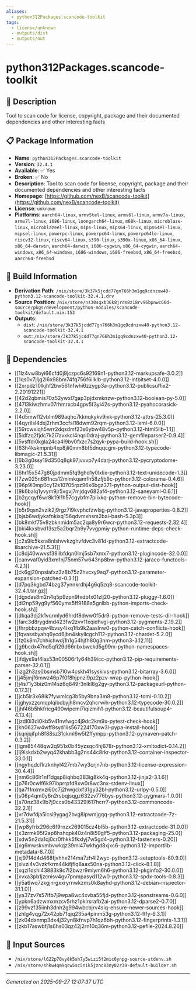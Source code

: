 ```yaml
---
aliases:
  - python312Packages.scancode-toolkit
tags:
  - license/unknown
  - outputs/dist
  - outputs/out
---
```


# python312Packages.scancode-toolkit

## 📝 Description

Tool to scan code for license, copyright, package and their documented dependencies and other interesting facts

## 📋 Package Information

- **Name**: `python312Packages.scancode-toolkit`
- **Version**: `32.4.1`
- **Available**: ✅ Yes
- **Broken**: ✅ No
- **Description**: Tool to scan code for license, copyright, package and their documented dependencies and other interesting facts
- **Homepage**: [https://github.com/nexB/scancode-toolkit](https://github.com/nexB/scancode-toolkit)
- **License**: `unknown`
- **Platforms**: `aarch64-linux`, `armv5tel-linux`, `armv6l-linux`, `armv7a-linux`, `armv7l-linux`, `i686-linux`, `loongarch64-linux`, `m68k-linux`, `microblaze-linux`, `microblazeel-linux`, `mips-linux`, `mips64-linux`, `mips64el-linux`, `mipsel-linux`, `powerpc-linux`, `powerpc64-linux`, `powerpc64le-linux`, `riscv32-linux`, `riscv64-linux`, `s390-linux`, `s390x-linux`, `x86_64-linux`, `x86_64-darwin`, `aarch64-darwin`, `i686-cygwin`, `x86_64-cygwin`, `aarch64-windows`, `x86_64-windows`, `i686-windows`, `i686-freebsd`, `x86_64-freebsd`, `aarch64-freebsd`

## 🔧 Build Information

- **Derivation Path**: `/nix/store/3k37k5jcdd77gn766h3m1gq9cdnzxw40-python3.12-scancode-toolkit-32.4.1.drv`
- **Source Position**: `/nix/store/ns30sqxb36k8jrds8z18rv96bpnwc60d-source/pkgs/development/python-modules/scancode-toolkit/default.nix:153`
- **Outputs**:
  - `dist`:  `/nix/store/3k37k5jcdd77gn766h3m1gq9cdnzxw40-python3.12-scancode-toolkit-32.4.1`
  - `out`:  `/nix/store/3k37k5jcdd77gn766h3m1gq9cdnzxw40-python3.12-scancode-toolkit-32.4.1`

## 🔗 Dependencies

- [[1lz4vw8byi66cfd0j9jczpc6s92169n1-python3.12-markupsafe-3.0.2]]
- [[1qs0v7jljg2l6x98bm74fq756f6ilklb-python3.12-intbitset-4.0.0]]
- [[2xrpdz10lkjhf2bw561nfwhi6zzygp3a-python3.12-publicsuffix2-2.20191221]]
- [[42d2qbmis70z52ywxl7gap3pjdxmknzw-python3.12-boolean-py-5.0]]
- [[47l3kiwzhmv07rhmrxcb4gpv5f3yi42s-python3.12-pyahocorasick-2.2.0]]
- [[4d5mwl12vblm989aqhc7kknqkykv9ixk-python3.12-attrs-25.3.0]]
- [[4qyrilsl4dxj2rhm3ccfsl18dwm92rqm-python3.12-lxml-6.0.0]]
- [[59rcwxlqh5wrr2dqsdmf23s6ybw48v5p-python3.12-html5lib-1.1]]
- [[5idfzq2fjdc7k2i7avxkcl4nqri0draj-python3.12-gemfileparser2-0.9.4]]
- [[5vsffdi0kgla24ca4l9bv0fxzc7s2qyk-pypa-build-hook.sh]]
- [[63h4kskmpnb4xp8jli0mm8bf5dnqqcgm-python3.12-typecode-libmagic-21.5.31]]
- [[6b3g0ssy19d350q8gk97jvvvp7y4darj-python3.12-pycryptodome-3.23.0]]
- [[6hr15x547g80jpdmm5fq9ghd1y0lxlix-python3.12-text-unidecode-1.3]]
- [[7zw025n681ncs12mimkqamfh58zfjb9c-python3.12-colorama-0.4.6]]
- [[96p9l0mp0cy12s10705rpz96x6bgz371-python-output-dist-hook]]
- [[9k6balq1yvym9jr5vgvj7mjdqv682af4-python3.12-saneyaml-0.6.1]]
- [[b2gcqyf6wr8k19l1h57cgybfm7plixkq-python-remove-bin-bytecode-hook]]
- [[b5r9qsn2vzik2j9rgz7l9kvphcfzwlsg-python3.12-javaproperties-0.8.2]]
- [[bjsb6wdjykafnkixq156qdvmxhsm2bai-bash-5.3p3]]
- [[bk8mkf75v8zbknmidm5ac2qa8y9r6wcr-python3.12-requests-2.32.4]]
- [[bki4kxsbvd13sz5a2bqr2b9y7vvgpmiy-python-runtime-deps-check-hook.sh]]
- [[c2s9lc5kxra8nlshvvkzghvfdvc3v81d-python3.12-extractcode-libarchive-21.5.31]]
- [[c8dj40wwvsf39ilbfdqn0lmj5sb7xmx7-python3.12-plugincode-32.0.0]]
- [[canvvaf0yid3xm1nj75nm57w643np8bw-python3.12-jaraco-functools-4.2.1]]
- [[ck6gj20npsiafxz3z8b75z2hvcxy9aq7-python3.12-parameter-expansion-patched-0.3.1]]
- [[d7pq3kgbd74bzg37ynnkrdhj4g6q5zq8-scancode-toolkit-32.4.1.tar.gz]]
- [[dgxdas8m2n4q5p9zpn9fxdbfx01zlj20-python3.12-pluggy-1.6.0]]
- [[di2np59yg9yf560yms5ff9188a5gnlbb-python-imports-check-hook.sh]]
- [[dkqa3dj2k1vqrmlyd6hrdf8dww0f5dr9-python-remove-tests-dir-hook]]
- [[farc3d8rygdmd423fw2zvv11xqidhvgi-python3.12-pygments-2.19.2]]
- [[fhrpbbzpqw4bvsy4ixq1fb9k2aaslnw0-python-catch-conflicts-hook]]
- [[fqvassbyahq6ycd6jbn4skyllcgch112-python3.12-chardet-5.2.0]]
- [[fz0k8m7chhichwdj1h1g54hjfh80g3nm-python3-3.12.11]]
- [[g9bcdx47nd5qfi29d66nbxbwckd5g99m-python-namespaces-hook.sh]]
- [[ifdjys9af4las53n00506r1y64h39icc-python3.12-pip-requirements-parser-32.0.1]]
- [[izg2h3zs0bsmsb7l0w4cskh41sysklvs-python3.12-bitarray-3.6.0]]
- [[j45jmjf6mwz46p7f0f8hjpnzi9pz2pzv-wrap-python-hook]]
- [[j4s71y3biz0m14sz6q849r3nlkl8g2gy-python3.12-packageurl-python-0.17.3]]
- [[jcb5lr3x68ik7fywmlcg3b5by9bna3m8-python3.12-toml-0.10.2]]
- [[jghyxzzcmqplqibcbyjh8mcv2qhcrwih-python3.12-typecode-30.0.2]]
- [[jhf46b5hkfricg490wipcmi7iqizmih1-python3.12-beautifulsoup4-4.13.4]]
- [[jzdl0i3di0kb5v41nvfwgc4j9dc2km9x-pytest-check-hook]]
- [[kh0627w4wff8syd1iis567224170xw3l-pypa-install-hook]]
- [[kqnjqifph8f88sz31ckml6w5l2ffympp-python3.12-pymaven-patch-0.3.2]]
- [[lgm85448qw2q951x0b45yzsqc4hj678r-python3.12-xmltodict-0.14.2]]
- [[lj9iskdxb2wyq42khabb3g2ns44c8rkr-python3.12-container-inspector-33.0.1]]
- [[ngyhqdcl1rzknhyl427mb7wy3crjn7nb-python3.12-license-expression-30.4.4]]
- [[nm6c86lr1nf1dgsp8iqhbq383ig8kk4q-python3.12-jinja2-3.1.6]]
- [[p76r0cwlf6k97ibprrpfd8xw0r8wc3nx-stdenv-linux]]
- [[qa7f1nxmvzi60c7j2hwgcixf31gy32bl-python3.12-urlpy-0.5.0]]
- [[s06p4qm0y6n2rsbqjsqgz632zv776bys-python3.12-pygmars-1.0.0]]
- [[s70nz38x9b7j9ccs0b43329l617hcrr7-python3.12-commoncode-32.2.1]]
- [[vr7dwfdja5lcsi9ygag2bvg8ipwmjgqq-python3.12-extractcode-7z-21.5.31]]
- [[wp8yfrix296c6f9rnzx269015cz4bl5b-python3.12-extractcode-31.0.0]]
- [[x3zrmk95f2ap8hshqpk40z4n8i59glf5-python3.12-packaging-25.0]]
- [[xdw5n2da1cj0cr0fhkk5fkxlyj7w5gd4-python3.12-fasteners-0.20]]
- [[xg6mwskvmbvwkqz39mi47wkhgd8xjxc6-python3.12-importlib-metadata-8.7.0]]
- [[xj97f4d4d468fjvhhx214ma7zh4l2wyc-python3.12-setuptools-80.9.0]]
- [[xlvzi4v3vzkfkrm44kifjflq8aax50na-python3.12-click-8.1.8]]
- [[xqzi1dshi43883k9c7l2bwzr9miym6h6-python3.12-pkginfo2-30.0.0]]
- [[xvxa3pb1jzcnisv4gv7pnmpasyd112w0-python3.12-spdx-tools-0.8.3]]
- [[y5a6wq7zkgjnrgxxryrnwkzms0k8ayhd-python3.12-debian-inspector-31.1.0]]
- [[ya37zv7s57lfb7j9wpa8wc4xvba55fjd-python3.12-jsonstreams-0.6.0]]
- [[ypkn6adzwmxmzcv5rhz1pklrsrafb2ai-python3.12-dparse2-0.7.0]]
- [[z99vzf35iinh3dnh2g994wbcbjrv4siq-ensure-newer-sources-hook]]
- [[zhlg4vqg72x42pb71qiq235a4pinm53g-python3.12-ftfy-6.3.1]]
- [[zk04dxnmp3dx4j32yn8kfnvp7h1qz6bh-python3.12-fingerprints-1.3.1]]
- [[zkb17aswbfj1s6hs03qz42j2rn10q36m-python3.12-pefile-2024.8.26]]

## 📁 Input Sources

- `/nix/store/l622p70vy8k5sh7y5wizi5f2mic6ynpg-source-stdenv.sh`
- `/nix/store/shkw4qm9qcw5sc5n1k5jznc83ny02r39-default-builder.sh`

---
*Generated on 2025-09-27 12:07:37 UTC*
